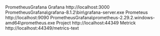 PrometheusGrafana
Grafana http://localhost:3000 PrometheusGrafana\grafana-8.1.2\bin\grafana-server.exe
Prometeus http://localhost:9090 PrometheusGrafana\prometheus-2.29.2.windows-amd64\prometheus.exe
Project http://localhost:44349 
Metrick http://localhost:44349/metrics-text
